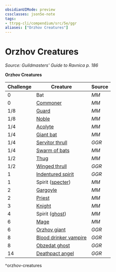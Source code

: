 ```yaml
---
obsidianUIMode: preview
cssclasses: json5e-note
tags:
- ttrpg-cli/compendium/src/5e/ggr
aliases: ["Orzhov Creatures"]
---
```

# Orzhov Creatures
*Source: Guildmasters' Guide to Ravnica p. 186* 

**Orzhov Creatures**

| Challenge | Creature | Source |
|-----------|----------|--------|
| 0 | Bat | *MM* |
| 0 | [Commoner](commoner.md) | *MM* |
| 1/8 | [Guard](guard.md) | *MM* |
| 1/8 | [Noble](noble.md) | *MM* |
| 1/4 | [Acolyte](acolyte.md) | *MM* |
| 1/4 | [Giant bat](giant-bat.md) | *MM* |
| 1/4 | [Servitor thrull](servitor-thrull-ggr.md) | *GGR* |
| 1/4 | [Swarm of bats](swarm-of-bats.md) | *MM* |
| 1/2 | [Thug](thug.md) | *MM* |
| 1/2 | [Winged thrull](winged-thrull-ggr.md) | *GGR* |
| 1 | [Indentured spirit](indentured-spirit-ggr.md) | *GGR* |
| 1 | Spirit ([specter](specter.md)) | *MM* |
| 2 | [Gargoyle](gargoyle.md) | *MM* |
| 2 | [Priest](priest.md) | *MM* |
| 3 | [Knight](knight-xmm.md) | *MM* |
| 4 | Spirit ([ghost](ghost.md)) | *MM* |
| 6 | [Mage](mage-xmm.md) | *MM* |
| 6 | [Orzhov giant](orzhov-giant-ggr.md) | *GGR* |
| 8 | [Blood drinker vampire](blood-drinker-vampire-ggr.md) | *GGR* |
| 8 | [Obzedat ghost](obzedat-ghost-ggr.md) | *GGR* |
| 14 | [Deathpact angel](deathpact-angel-ggr.md) | *GGR* |
^orzhov-creatures